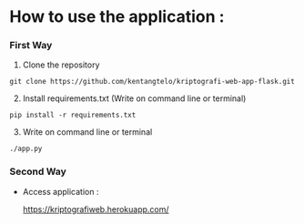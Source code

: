 # How to use the application :
### First Way
1. Clone the repository 
```
git clone https://github.com/kentangtelo/kriptografi-web-app-flask.git
```
2. Install requirements.txt (Write on command line or terminal)
```
pip install -r requirements.txt
```
3. Write on command line or terminal
```
./app.py
```

### Second Way
- Access application  : 

  https://kriptografiweb.herokuapp.com/
